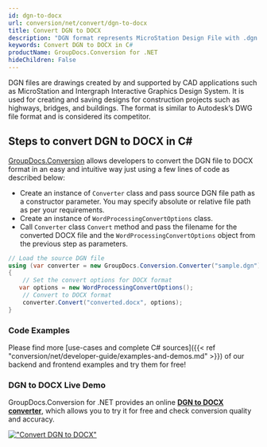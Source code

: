 ```yaml
---
id: dgn-to-docx
url: conversion/net/convert/dgn-to-docx
title: Convert DGN to DOCX
description: "DGN format represents MicroStation Design File with .dgn extension. Learn how to convert DGN to DOCX file programmatically in C# language using GroupDocs.Conversion for .NET library."
keywords: Convert DGN to DOCX in C#
productName: GroupDocs.Conversion for .NET
hideChildren: False
---
```


DGN files are drawings created by and supported by CAD applications such as MicroStation and Intergraph Interactive Graphics Design System. It is used for creating and saving designs for construction projects such as highways, bridges, and buildings. The format is similar to Autodesk’s DWG file format and is considered its competitor.

## Steps to convert DGN to DOCX in C#

[GroupDocs.Conversion](https://products.groupdocs.com/conversion/net) allows developers to convert the DGN file to DOCX format in an easy and intuitive way just using a few lines of code as described below:

* Create an instance of `Converter` class and pass source DGN file path as a constructor parameter. You may specify absolute or relative file path as per your requirements. 
* Create an instance of `WordProcessingConvertOptions` class.
* Call `Converter` class `Convert` method and pass the filename for the converted DOCX file and the `WordProcessingConvertOptions` object from the previous step as parameters.

```csharp
// Load the source DGN file
using (var converter = new GroupDocs.Conversion.Converter("sample.dgn"))
{
    // Set the convert options for DOCX format
   var options = new WordProcessingConvertOptions();
    // Convert to DOCX format
    converter.Convert("converted.docx", options);
}
```

### Code Examples

Please find more [use-cases and complete C# sources]({{< ref "conversion/net/developer-guide/examples-and-demos.md" >}}) of our backend and frontend examples and try them for free!

### DGN to DOCX Live Demo

GroupDocs.Conversion for .NET provides an online [**DGN to DOCX converter**](https://products.groupdocs.app/conversion/dgn-to-docx), which allows you to try it for free and check conversion quality and accuracy.

[!["Convert DGN to DOCX"](conversion/net/images/convert-to-docx/convert-dgn-to-docx.png)](https://products.groupdocs.app/conversion/dgn-to-docx)
